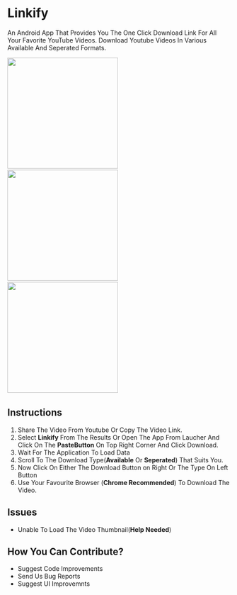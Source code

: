# Linkify

An Android App That Provides You The One Click Download Link For All Your Favorite YouTube Videos.
Download Youtube Videos In Various Available And Seperated Formats. 

<img src="https://raw.githubusercontent.com/naseemali925/Linkify/master/images/Screenshot_20171216-124838.jpg" width="250">&nbsp;&nbsp;&nbsp;&nbsp;&nbsp;&nbsp;&nbsp;&nbsp;&nbsp;&nbsp;&nbsp;&nbsp;
<img src="https://raw.githubusercontent.com/naseemali925/Linkify/master/images/sharefromyoutube.jpg" width="250">&nbsp;&nbsp;&nbsp;&nbsp;&nbsp;&nbsp;&nbsp;&nbsp;&nbsp;&nbsp;&nbsp;&nbsp;
<img src="https://raw.githubusercontent.com/naseemali925/Linkify/master/images/available.jpg" width="250">&nbsp;&nbsp;&nbsp;&nbsp;&nbsp;&nbsp;&nbsp;&nbsp;&nbsp;&nbsp;&nbsp;&nbsp;


## Instructions

<ol>
  <li>
    Share The Video From Youtube Or Copy The Video Link.
  </li>
  <li>
    Select <b>Linkify</b> From The Results Or Open The App From Laucher And Click On The <b>PasteButton</b> On Top Right Corner And Click Download.
  </li>
  <li>
    Wait For The Application To Load Data
  </li>
  <li>
    Scroll To The Download Type(<b>Available</b> Or <b>Seperated</b>) That Suits You.
  </li>
  <li>
    Now Click On Either The Download Button on Right Or The Type On Left Button
  </li>
  <li>
    Use Your Favourite Browser (<b>Chrome Recommended</b>) To Download The Video.
  </li>
  </ol>
  
  ## Issues
  
  <ul>
  <li>
    Unable To Load The Video Thumbnail(<b>Help Needed</b>)
    </li>
  </ul>
  
  ## How You Can Contribute?
  
  <ul>
  <li>Suggest Code Improvements</li>
  <li>Send Us Bug Reports</li>
  <li>Suggest UI Improvemnts</li>
</ul>

